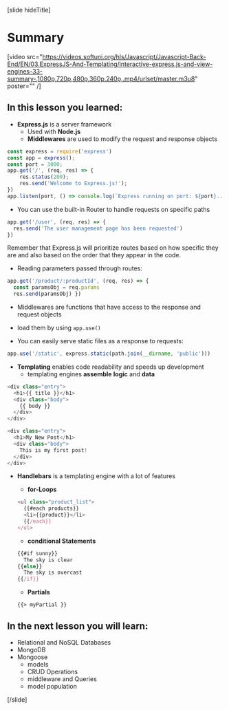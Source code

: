 [slide hideTitle]
# Summary

[video src="https://videos.softuni.org/hls/Javascript/Javascript-Back-End/EN/03.ExpressJS-And-Templating/interactive-express.js-and-view-engines-33-summary-,1080p,720p,480p,360p,240p,.mp4/urlset/master.m3u8" poster="" /]

## In this lesson you learned:

- **Express.js** is a server framework
  - Used with **Node.js**
  - **Middlewares** are used to modify the request and response objects

```js
const express = require('express')
const app = express();
const port = 3000;
app.get('/', (req, res) => {
    res.status(200);
    res.send('Welcome to Express.js!');
})
app.listen(port, () => console.log(`Express running on port: ${port}...`));
```

- You can use the built-in Router to handle requests on specific paths

```js
app.get('/user', (req, res) => {
  res.send('The user management page has been requested')
})
```

Remember that Express.js will prioritize routes based on how specific they are and also based on the order that they appear in the code.

- Reading parameters passed through routes:

```js
app.get('/product/:productId', (req, res) => {
  const paramsObj = req.params
  res.send(paramsObj) })
```


- Middlewares are functions that have access to the response and request objects
 - load them by using `app.use()`


- You can easily serve static files as a response to requests:

```js
app.use('/static', express.static(path.join(__dirname, 'public')))
```

- **Templating** enables code readability and speeds up development
  - templating engines **assemble** **logic** and **data**

```js
<div class="entry">
  <h1>{{ title }}</h1>
  <div class="body">
    {{ body }}
  </div>
</div>

```

```js
<div class="entry">
  <h1>My New Post</h1>
  <div class="body">
    This is my first post!
  </div>
</div>

```

- **Handlebars** is a templating engine with a lot of features

  - **for-Loops**
  ```js
  <ul class="product_list">
    {{#each products}}
    <li>{{product}}</li>
    {{/each}}
  </ul>
  ```
  - **conditional Statements**
  ```js
  {{#if sunny}}
    The sky is clear
  {{else}}
    The sky is overcast
  {{/if}}

  ```  
  - **Partials**
  
  `{{> myPartial }}`
  

## In the next lesson you will learn:

- Relational and NoSQL Databases
- MongoDB
- Mongoose
  - models
  - CRUD Operations
  - middleware and Queries
  - model population

[/slide]
